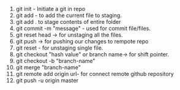 1. git init - Initiate a git in repo
2. git add <fileName> - to add the current file to staging.
3. git add . to stage contents of entire folder
4. git commit -m "message" - used for commit file/files.
5. git reset head -> for unstaging all the files.
6. git push -> for pushing our changes to rempote repo
7. git reset <filename> - for unstaging single file.
8. git checkout "hash value" or branch name-> for shift pointer.
9. git checkout -b "branch-name"
10. git merge "branch-name"
11. git remote add origin url- for connect remote github repository
12. git push -u origin master
